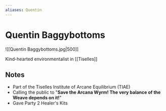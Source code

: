 ```yaml
---
aliases: Quentin
---
```


# Quentin Baggybottoms

![[Quentin Baggybottoms.jpg|500]]

Kind-hearted environmentalist in [[Tiselles]]

## Notes

- Part of the Tiselles Institute of Arcane Equilibrium (TIAE)
- Calling the public to "**Save the Arcana Wyrm! The very balance of the Weave depends on it!**"
- Gave Party 2 Healer's Kits